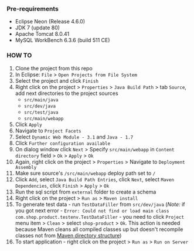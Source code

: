 ### Pre-requirements

- Eclipse Neon (Release 4.6.0)
- JDK 7 (update 80)
- Apache Tomcat 8.0.41
- MySQL WorkBench 6.3.6 (build 511 CE)

### HOW TO

1. Clone the project from this repo
2. In Eclipse: `File` > `Open Projects from File System`
3. Select the project and click `Finish`
4. Right click on the project > `Properties` > `Java Build Path` > tab `Source`, add next directories to the project sources
	- `src/main/java`
	- `src/dev/java`
	- `src/test/java`
	- `src/main/webapp`
5. Click `Apply`
6. Navigate to `Project Facets`
7. Select `Dynamic Web Module - 3.1` and `Java - 1.7`
8. Click `Further configuration available`
9. On dialog window click `Next` > Specify `src/main/webapp` in `Content directory` field > `Ok` > `Apply` > `Ok`
10. Again, right click on the project > `Properties` > Navigate to `Deployment Assembly`
11. Make sure source's `/src/main/webapp` deploy path set to `/`
12. Click `Add`, select `Java Build Path Entries`, click `Next`, select `Maven Dependencies`, click `Finish` > `Apply` > `Ok`
13. Run the sql script from `external` folder to create a schema
14. Right click on the project > `Run as` > `Maven install`
15. To generate test data - run `TestDataFiller` from `src/dev/java` (*Note:* if you got next error - `Error: Could not find or load main class com.shop.product.testenv.TestDataFiller` - you need to click `Project` menu item > `Clean` > select `shop-product` > `Ok`. This action is needed because Maven cleans all compiled classes up but doesn't recompile classes not from [Maven directory structure](https://maven.apache.org/guides/introduction/introduction-to-the-standard-directory-layout.html))
16. To start application - right click on the project > `Run as` > `Run on Server`
